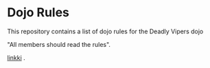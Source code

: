 Dojo Rules
==========

This repository contains a list of dojo rules for the Deadly Vipers dojo

"All members should read the rules".

[linkki]("https://github.com/deadlyvipers") .

